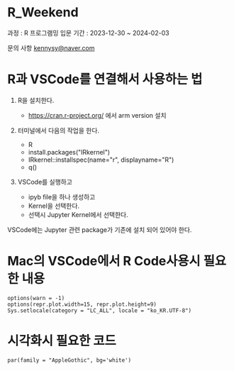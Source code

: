# R_Weekend

과정 : R 프로그램밍 입문
기간 : 2023-12-30 ~ 2024-02-03

문의 사항
kennysy@naver.com

# R과 VSCode를 연결해서 사용하는 법
1. R을 설치한다.
 	- https://cran.r-project.org/ 에서 arm version 설치

2. 터미널에서 다음의 작업을 한다.
	- R
	- install.packages("IRkernel")
	- IRkernel::installspec(name="r", displayname="R")
	- q()

3. VSCode를 실행하고
	- ipyb file을 하나 생성하고
	- Kernel을 선택한다. 
	- 선택시 Jupyter Kernel에서 선택한다.

 VSCode에는 Jupyter 관련 package가 기존에 설치 되어 있어야 한다.

 # Mac의 VSCode에서 R Code사용시 필요한 내용

    options(warn = -1)
    options(repr.plot.width=15, repr.plot.height=9) 
    Sys.setlocale(category = "LC_ALL", locale = "ko_KR.UTF-8")

# 시각화시 필요한 코드
	par(family = "AppleGothic", bg='white')
